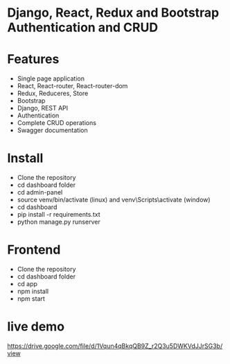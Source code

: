 # Django, React, Redux and Bootstrap Authentication and CRUD

# Features

- Single page application
- React, React-router, React-router-dom
- Redux, Reduceres, Store
- Bootstrap
- Django, REST API
- Authentication
- Complete CRUD operations
- Swagger documentation

# Install

- Clone the repository
- cd dashboard folder
- cd admin-panel
- source venv/bin/activate (linux) and venv\Scripts\activate (window)
- cd dashboard
- pip install -r requirements.txt
- python manage.py runserver

# Frontend

- Clone the repository
- cd dashboard folder
- cd app
- npm install
- npm start

# live demo

https://drive.google.com/file/d/1Vqun4qBkqQB9Z_r2Q3u5DWKVdJJrSG3b/view
